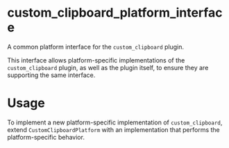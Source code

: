 # custom_clipboard_platform_interface

A common platform interface for the `custom_clipboard` plugin.

This interface allows platform-specific implementations of the `custom_clipboard` plugin, as well as the plugin itself, to ensure they are supporting the same interface.

# Usage

To implement a new platform-specific implementation of `custom_clipboard`, extend `CustomClipboardPlatform` with an implementation that performs the platform-specific behavior.
